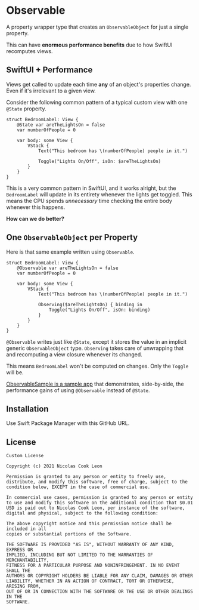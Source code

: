 # Observable

A property wrapper type that creates an `ObservableObject` for just a single property.

This can have **enormous performance benefits** due to how SwiftUI recomputes views.

## SwiftUI + Performance

Views get called to update each time **any** of an object's properties change. Even if it's irrelevant to a given view.

Consider the following common pattern of a typical custom view with one `@State` property.

````
struct BedroomLabel: View {
	@State var areTheLightsOn = false
	var numberOfPeople = 0
	
	var body: some View {
		VStack {
			Text("This bedroom has \(numberOfPeople) people in it.")
			
			Toggle("Lights On/Off", isOn: $areTheLightsOn)
		}
	}
}
````

This is a very common pattern in SwiftUI, and it works alright, but the `BedroomLabel` will update in its entirety whenever the lights get toggled. This means the CPU spends *unnecessary* time checking the entire body whenever this happens.

**How can we do better?**

## One `ObservableObject` per Property

Here is that same example written using `Observable`.

````
struct BedroomLabel: View {
	@Observable var areTheLightsOn = false
	var numberOfPeople = 0
	
	var body: some View {
		VStack {
			Text("This bedroom has \(numberOfPeople) people in it.")
			
			Observing($areTheLightsOn) { binding in
				Toggle("Lights On/Off", isOn: binding)
			}
		}
	}
}
````

`@Observable` writes just like `@State`, except it stores the value in an implicit generic `ObservableObject` type. `Observing` takes care of unwrapping that and recomputing a view closure whenever its changed.

This means `BedroomLabel` won't be computed on changes. Only the `Toggle` will be.

[ObservableSample is a sample app](https://github.com/cookednick/ObservableSample) that demonstrates, side-by-side, the performance gains of using `@Observable` instead of `@State`.

## Installation

Use Swift Package Manager with this GitHub URL.

## License

````
Custom License

Copyright (c) 2021 Nicolas Cook Leon

Permission is granted to any person or entity to freely use, distribute, and modify this software, free of charge, subject to the condition below, EXCEPT in the case of commercial use.

In commercial use cases, permission is granted to any person or entity to use and modify this software on the additional condition that $0.01 USD is paid out to Nicolas Cook Leon, per instance of the software, digital and physical, subject to the following condition:

The above copyright notice and this permission notice shall be included in all
copies or substantial portions of the Software.

THE SOFTWARE IS PROVIDED "AS IS", WITHOUT WARRANTY OF ANY KIND, EXPRESS OR
IMPLIED, INCLUDING BUT NOT LIMITED TO THE WARRANTIES OF MERCHANTABILITY,
FITNESS FOR A PARTICULAR PURPOSE AND NONINFRINGEMENT. IN NO EVENT SHALL THE
AUTHORS OR COPYRIGHT HOLDERS BE LIABLE FOR ANY CLAIM, DAMAGES OR OTHER
LIABILITY, WHETHER IN AN ACTION OF CONTRACT, TORT OR OTHERWISE, ARISING FROM,
OUT OF OR IN CONNECTION WITH THE SOFTWARE OR THE USE OR OTHER DEALINGS IN THE
SOFTWARE.
````
